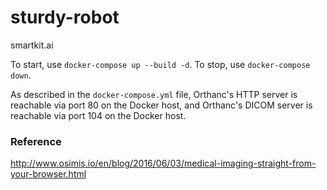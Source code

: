 # sturdy-robot
smartkit.ai

To start, use `docker-compose up --build -d`.
To stop, use `docker-compose down`.

As described in the `docker-compose.yml` file, Orthanc's HTTP server is
reachable via port 80 on the Docker host, and Orthanc's DICOM server is
reachable via port 104 on the Docker host.

### Reference

http://www.osimis.io/en/blog/2016/06/03/medical-imaging-straight-from-your-browser.html
